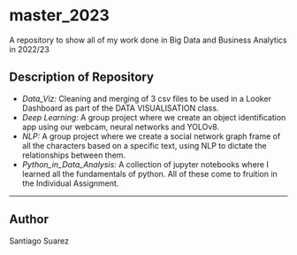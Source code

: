 # master_2023
A repository to show all of my work done in Big Data and Business Analytics in 2022/23

## Description of Repository

- *Data_Viz:* Cleaning and merging of 3 csv files to be used in a Looker Dashboard as part of the DATA VISUALISATION class.
- *Deep Learning:* A group project where we create an object identification app using our webcam, neural networks and YOLOv8.
- *NLP:* A group project where we create a social network graph frame of all the characters based on a specific text, using NLP to dictate the relationships between them.
- *Python_in_Data_Analysis:* A collection of jupyter notebooks where I learned all the fundamentals of python. All of these come to fruition in the Individual Assignment.
---

## Author

Santiago Suarez
